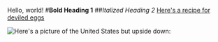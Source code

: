 Hello, world!
#**Bold Heading 1**
##*Italized Heading 2*
[Here's a recipe for deviled eggs](https://www.foodnetwork.com/recipes/classic-deviled-eggs-recipe-1911032)


![**Here's a picture of the United States but upside down:**](https://th.bing.com/th/id/R.6741c73a1ac159c55d12d01cb7409715?rik=JCvAKHL1RAejDg&riu=http%3a%2f%2ffc03.deviantart.net%2ffs12%2fi%2f2006%2f287%2fb%2f5%2fUpside_Down_Map_of_USA_by_socom58.jpg&ehk=jYoRQk%2fD60mkuMoSilO5yReEse0nuHjcNZ4jZWScw3M%3d&risl=&pid=ImgRaw&r=0&sres=1&sresct=1)
